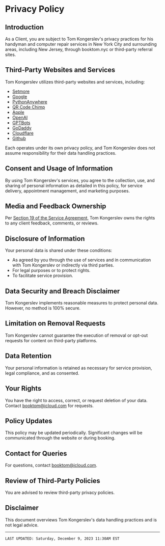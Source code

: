 # Privacy Policy


## Introduction

As a Client, you are subject to Tom Kongerslev's privacy practices for his handyman and computer repair services in New York City and surrounding areas, including New Jersey, through booktom.nyc or third-party referral sites.


## Third-Party Websites and Services

Tom Kongerslev utilizes third-party websites and services, including:
- [Setmore](https://www.setmore.com/#privacy-policy)
- [Google](https://policies.google.com/privacy?hl=en-US)
- [PythonAnywhere](https://www.pythonanywhere.com/privacy_v2/)
- [QR Code Chimp](https://www.qrcodechimp.com/privacy)
- [Apple](https://www.apple.com/legal/privacy/en-ww/)
- [OpenAI](https://openai.com/policies/privacy-policy)
- [GPTBots](https://www.gptbots.ai/privacy-agreement)
- [GoDaddy](https://www.godaddy.com/agreements/privacy)
- [Cloudflare](https://www.cloudflare.com/privacypolicy/)
- [Github](https://docs.github.com/en/site-policy/privacy-policies/github-privacy-statement)

Each operates under its own privacy policy, and Tom Kongerslev does not assume responsibility for their data handling practices.


## Consent and Usage of Information

By using Tom Kongerslev's services, you agree to the collection, use, and sharing of personal information as detailed in this policy, for service delivery, appointment management, and marketing purposes.


## Media and Feedback Ownership

Per [Section 19 of the Service Agreement](https://tommichael88.github.io/booktomnyc/ServiceAgreement#19-media-policy-and-client-feedback-ownership), Tom Kongerslev owns the rights to any client feedback, comments, or reviews.


## Disclosure of Information

Your personal data is shared under these conditions:
- As agreed by you through the use of services and in communication with Tom Kongerslev or indirectly via third parties.
- For legal purposes or to protect rights.
- To facilitate service provision.


## Data Security and Breach Disclaimer

Tom Kongerslev implements reasonable measures to protect personal data. However, no method is 100% secure.


## Limitation on Removal Requests

Tom Kongerslev cannot guarantee the execution of removal or opt-out requests for content on third-party platforms.


## Data Retention

Your personal information is retained as necessary for service provision, legal compliance, and as consented.


## Your Rights

You have the right to access, correct, or request deletion of your data. Contact booktom@icloud.com for requests.


## Policy Updates

This policy may be updated periodically. Significant changes will be communicated through the website or during booking.


## Contact for Queries

For questions, contact booktom@icloud.com.


## Review of Third-Party Policies

You are advised to review third-party privacy policies.


## Disclaimer

This document overviews Tom Kongerslev's data handling practices and is not legal advice.


---
`LAST UPDATED: Saturday, December 9, 2023 11:30AM EST`

